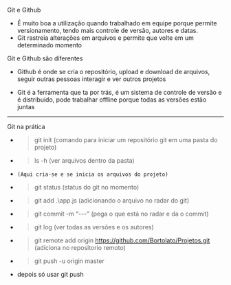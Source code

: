Git e Github

- É muito boa a utilização quando trabalhado em equipe porque permite versionamento, tendo mais controle de versão, autores e datas.
- Git rastreia alterações em arquivos e permite que volte em um determinado momento

Git e Github são diferentes

- Github é onde se cria o repositório, upload e download de arquivos, seguir outras pessoas interagir e ver outros projetos

- Git é a ferramenta que ta por trás, é um sistema de controle de versão e é distribuído, pode trabalhar offline porque todas as versões estão juntas

-----------------------------------------------------------------------

Git na prática

- > git init	(comando para iniciar um repositório git em uma pasta do projeto)
- > ls -h		(ver arquivos dentro da pasta)
-     (Aqui cria-se e se inicia os arquivos do projeto)
- > git status	(status do git no momento)
- > git add .\app.js (adicionando o arquivo no radar do git)
- > git commit -m “---” (pega o que está no radar e da o commit)
- > git log 		(ver todas as versões e os autores)
- > git remote add origin https://github.com/Bortolato/Projetos.git (adiciona no repositorio remoto)
- > git push -u origin master
-    depois só usar git push
